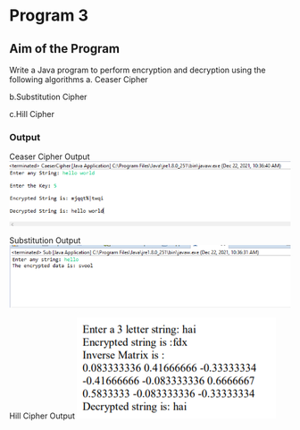 # Program 3

## Aim of the Program

Write a Java program to perform encryption and decryption using the following algorithms 
a. Ceaser Cipher

b.Substitution Cipher

c.Hill Cipher

### Output
Ceaser Cipher Output
![output](CeaserCipher3a.png)

Substitution Output
![output](Substitution3b.png)

Hill Cipher Output
![output](Hill_Cipher3c.png)
